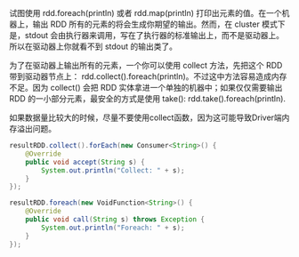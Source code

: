 
试图使用 rdd.foreach(println) 或者 rdd.map(println) 打印出元素的值。在一个机器上，输出 RDD 所有的元素的将会生成你期望的输出。然而，在 cluster 模式下是，stdout 会由执行器来调用，写在了执行器的标准输出上，而不是驱动器上。所以在驱动器上你就看不到 stdout 的输出类了。

为了在驱动器上输出所有的元素，一个你可以使用 collect 方法，先把这个 RDD 带到驱动器节点上： rdd.collect().foreach(println)。不过这中方法容易造成内存不足。因为 collect() 会把 RDD 实体拿进一个单独的机器中；如果仅仅需要输出 RDD 的一小部分元素，最安全的方式是使用 take(): rdd.take().foreach(println).

如果数据量比较大的时候，尽量不要使用collect函数，因为这可能导致Driver端内存溢出问题。

```java
resultRDD.collect().forEach(new Consumer<String>() {
    @Override
    public void accept(String s) {
        System.out.println("Collect: " + s);
    }
});

resultRDD.foreach(new VoidFunction<String>() {
    @Override
    public void call(String s) throws Exception {
        System.out.println("Foreach: " + s);
    }
});
```
